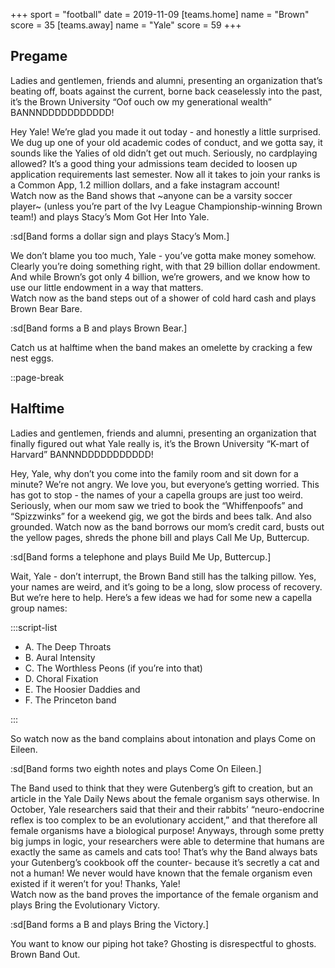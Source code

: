 +++
sport = "football"
date = 2019-11-09
[teams.home]
name = "Brown"
score = 35
[teams.away]
name = "Yale"
score = 59
+++

## Pregame

Ladies and gentlemen, friends and alumni, presenting an organization that’s beating off, boats against the current, borne back ceaselessly into the past, it’s the Brown University “Oof ouch ow my generational wealth” BANNNDDDDDDDDDDD!

Hey Yale! We’re glad you made it out today - and honestly a little surprised. We dug up one of your old academic codes of conduct, and we gotta say, it sounds like the Yalies of old didn’t get out much. Seriously, no cardplaying allowed? It’s a good thing your admissions team decided to loosen up application requirements last semester. Now all it takes to join your ranks is a Common App, 1.2 million dollars, and a fake instagram account!\
Watch now as the Band shows that \~anyone can be a varsity soccer player\~ (unless you’re part of the Ivy League Championship-winning Brown team!) and plays Stacy’s Mom Got Her Into Yale.

:sd[Band forms a dollar sign and plays Stacy’s Mom.]

We don’t blame you too much, Yale - you’ve gotta make money somehow. Clearly you’re doing something right, with that 29 billion dollar endowment. And while Brown’s got only 4 billion, we’re growers, and we know how to use our little endowment in a way that matters.\
Watch now as the band steps out of a shower of cold hard cash and plays Brown Bear Bare.

:sd[Band forms a B and plays Brown Bear.]

Catch us at halftime when the band makes an omelette by cracking a few nest eggs.

::page-break

## Halftime

Ladies and gentlemen, friends and alumni, presenting an organization that finally figured out what Yale really is, it’s the Brown University “K-mart of Harvard” BANNNDDDDDDDDDDD!

Hey, Yale, why don’t you come into the family room and sit down for a minute? We’re not angry. We love you, but everyone’s getting worried. This has got to stop - the names of your a capella groups are just too weird. Seriously, when our mom saw we tried to book the “Whiffenpoofs” and “Spizzwinks” for a weekend gig, we got the birds and bees talk. And also grounded. Watch now as the band borrows our mom’s credit card, busts out the yellow pages, shreds the phone bill and plays Call Me Up, Buttercup.

:sd[Band forms a telephone and plays Build Me Up, Buttercup.]

Wait, Yale - don’t interrupt, the Brown Band still has the talking pillow. Yes, your names are weird, and it’s going to be a long, slow process of recovery. But we’re here to help. Here’s a few ideas we had for some new a capella group names:

:::script-list

- A. The Deep Throats
- B. Aural Intensity
- C. The Worthless Peons (if you’re into that)
- D. Choral Fixation
- E. The Hoosier Daddies and
- F. The Princeton band

:::

So watch now as the band complains about intonation and plays Come on Eileen.

:sd[Band forms two eighth notes and plays Come On Eileen.]

The Band used to think that they were Gutenberg’s gift to creation, but an article in the Yale Daily News about the female organism says otherwise. In October, Yale researchers said that their and their rabbits’ “neuro-endocrine reflex is too complex to be an evolutionary accident,” and that therefore all female organisms have a biological purpose! Anyways, through some pretty big jumps in logic, your researchers were able to determine that humans are exactly the same as camels and cats too! That’s why the Band always bats your Gutenberg’s cookbook off the counter- because it’s secretly a cat and not a human! We never would have known that the female organism even existed if it weren’t for you! Thanks, Yale!\
Watch now as the band proves the importance of the female organism and plays Bring the Evolutionary Victory.

:sd[Band forms a B and plays Bring the Victory.]

You want to know our piping hot take? Ghosting is disrespectful to ghosts. Brown Band Out.
